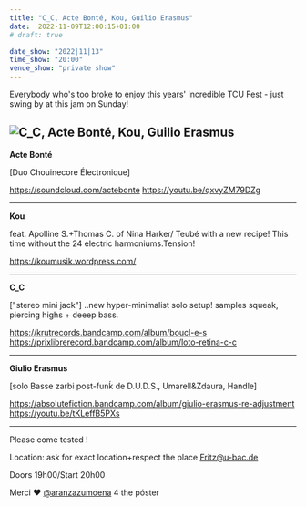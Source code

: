 ```yaml
---
title: "C_C, Acte Bonté, Kou, Guilio Erasmus"
date:  2022-11-09T12:00:15+01:00
# draft: true

date_show: "2022|11|13"
time_show: "20:00"
venue_show: "private show"
---
```


Everybody who's too broke to enjoy this years' incredible TCU Fest - just swing by at this jam on Sunday!

![C_C, Acte Bonté, Kou, Guilio Erasmus](../../posters/2022-11-13.jpg)
---

**Acte Bonté**

[Duo Chouinecore Électronique]

https://soundcloud.com/actebonte
https://youtu.be/qxvyZM79DZg

---

**Kou**

feat. Apolline S.+Thomas C. of Nina Harker/ Teubé with a new recipe! This time without the 24 electric harmoniums.Tension!

https://koumusik.wordpress.com/


---

**C_C**

["stereo mini jack"]
..new hyper-minimalist solo setup! samples squeak, piercing highs + deeep
bass. 

https://krutrecords.bandcamp.com/album/boucl-e-s
https://prixlibrerecord.bandcamp.com/album/loto-retina-c-c

---

**Giulio Erasmus**

[solo Basse zarbi post-funḱ de D.U.D.S., Umarell&Zdaura, Handle]

https://absolutefiction.bandcamp.com/album/giulio-erasmus-re-adjustment
https://youtu.be/tKLeffB5PXs

---

Please come tested !

Location: ask for exact location+respect the place Fritz@u-bac.de

Doors 19h00/Start 20h00

Merci ❤️ [@aranzazumoena](https://www.instagram.com/aranzazumoena) 4 the póster

